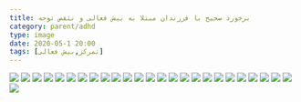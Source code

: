 ```yaml
---
title: برخورد صحیح با فرزندان مبتلا به بیش فعالی و نثقص توجه
category: parent/adhd
type: image
date: 2020-05-1 20:00
tags: [تمرکز,بیش فعالی]
---
```


![](../../static/images/adhd-at-home-1.png)
![](../../static/images/adhd-at-home-2.png)
![](../../static/images/adhd-at-home-3.png)
![](../../static/images/adhd-at-home-4.png)
![](../../static/images/adhd-at-home-5.png)
![](../../static/images/adhd-at-home-6.png)
![](../../static/images/adhd-at-home-7.png)
![](../../static/images/adhd-at-home-8.png)
![](../../static/images/adhd-at-home-9.png)
![](../../static/images/adhd-at-home-10.png)
![](../../static/images/adhd-at-home-11.png)
![](../../static/images/adhd-at-home-12.png)
![](../../static/images/adhd-at-home-13.png)
![](../../static/images/adhd-at-home-14.png)
![](../../static/images/adhd-at-home-15.png)
![](../../static/images/adhd-at-home-16.png)
![](../../static/images/adhd-at-home-17.png)
![](../../static/images/adhd-at-home-18.png)
![](../../static/images/adhd-at-home-19.png)
![](../../static/images/adhd-at-home-20.png)
![](../../static/images/adhd-at-home-21.png)
![](../../static/images/adhd-at-home-22.png)
![](../../static/images/adhd-at-home-23.png)
![](../../static/images/adhd-at-home-24.png)
![](../../static/images/adhd-at-home-25.png)
![](../../static/images/adhd-at-home-26.png)